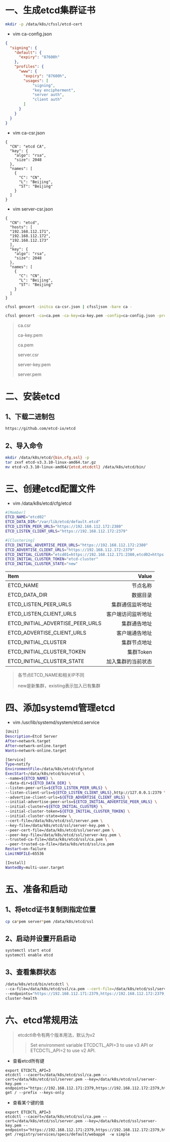 # 一、生成etcd集群证书

```bash
mkdir -p /data/k8s/cfssl/etcd-cert
```

* vim ca-config.json

```json
{
  "signing": {
    "default": {
      "expiry": "87600h"
    },
    "profiles": {
      "www": {
        "expiry": "87600h",
        "usages": [
            "signing",
            "key encipherment",
            "server auth",
            "client auth"
        ]
      }
    }
  }
}
```


* vim ca-csr.json

```
{
  "CN": "etcd CA",
  "key": {
    "algo": "rsa",
    "size": 2048
  },
  "names": [
    {
      "C": "CN",
      "L": "Beijing",
      "ST": "Beijing"
    }
  ]
}
```

* vim server-csr.json

```
{
  "CN": "etcd",
  "hosts": [
  "192.168.112.171",
  "192.168.112.172",
  "192.168.112.173"
  ],
  "key": {
    "algo": "rsa",
    "size": 2048
  },
  "names": [
    {
      "C": "CN",
      "L": "Beijing",
      "ST": "Beijing"
    }
  ]
}
```

```bash
cfssl gencert -initca ca-csr.json | cfssljson -bare ca -
```
```bash
cfssl gencert -ca=ca.pem -ca-key=ca-key.pem -config=ca-config.json -profile=www server-csr.json | cfssljson -bare server
```

>ca.csr
>
>ca-key.pem
>
>ca.pem
>
>server.csr
>
>server-key.pem
>
>server.pem



# 二、安装etcd

## 1、下载二进制包

```bash
https://github.com/etcd-io/etcd
```

## 2、导入命令

```bash
mkdir /data/k8s/etcd/{bin,cfg,ssl} -p
tar zxvf etcd-v3.3.10-linux-amd64.tar.gz
mv etcd-v3.3.10-linux-amd64/{etcd,etcdctl} /data/k8s/etcd/bin/
```

# 三、创建etcd配置文件

* vim /data/k8s/etcd/cfg/etcd

```bash
#[Member]
ETCD_NAME="etcd02"
ETCD_DATA_DIR="/var/lib/etcd/default.etcd"
ETCD_LISTEN_PEER_URLS="https://192.168.112.172:2380"
ETCD_LISTEN_CLIENT_URLS="https://192.168.112.172:2379"

#[Clustering]
ETCD_INITIAL_ADVERTISE_PEER_URLS="https://192.168.112.172:2380"
ETCD_ADVERTISE_CLIENT_URLS="https://192.168.112.172:2379"
ETCD_INITIAL_CLUSTER="etcd01=https://192.168.112.171:2380,etcd02=https://192.168.112.172:2380,etcd03=https://192.168.112.173:2380"
ETCD_INITIAL_CLUSTER_TOKEN="etcd-cluster"
ETCD_INITIAL_CLUSTER_STATE="new"
```

| Item      |    Value |
| :-------- | --------:|
| ETCD_NAME | 节点名称 |
| ETCD_DATA_DIR | 数据目录|
| ETCD_LISTEN_PEER_URLS | 集群通信监听地址 |
| ETCD_LISTEN_CLIENT_URLS | 客户端访问监听地址 |
| ETCD_INITIAL_ADVERTISE_PEER_URLS | 集群通告地址 |
| ETCD_ADVERTISE_CLIENT_URLS | 客户端通告地址 |
| ETCD_INITIAL_CLUSTER | 集群节点地址 |
| ETCD_INITIAL_CLUSTER_TOKEN  | 集群Token |
| ETCD_INITIAL_CLUSTER_STATE | 加入集群的当前状态 |
>各节点ETCD_NAME和相关IP不同
>
>new是新集群，existing表示加入已有集群

# 四、添加systemd管理etcd

* vim /usr/lib/systemd/system/etcd.service

```bash
[Unit]
Description=Etcd Server
After=network.target
After=network-online.target
Wants=network-online.target

[Service]
Type=notify
EnvironmentFile=/data/k8s/etcd/cfg/etcd
ExecStart=/data/k8s/etcd/bin/etcd \
--name=${ETCD_NAME} \
--data-dir=${ETCD_DATA_DIR} \
--listen-peer-urls=${ETCD_LISTEN_PEER_URLS} \
--listen-client-urls=${ETCD_LISTEN_CLIENT_URLS},http://127.0.0.1:2379 \
--advertise-client-urls=${ETCD_ADVERTISE_CLIENT_URLS} \
--initial-advertise-peer-urls=${ETCD_INITIAL_ADVERTISE_PEER_URLS} \
--initial-cluster=${ETCD_INITIAL_CLUSTER} \
--initial-cluster-token=${ETCD_INITIAL_CLUSTER_TOKEN} \
--initial-cluster-state=new \
--cert-file=/data/k8s/etcd/ssl/server.pem \
--key-file=/data/k8s/etcd/ssl/server-key.pem \
--peer-cert-file=/data/k8s/etcd/ssl/server.pem \
--peer-key-file=/data/k8s/etcd/ssl/server-key.pem \
--trusted-ca-file=/data/k8s/etcd/ssl/ca.pem \
--peer-trusted-ca-file=/data/k8s/etcd/ssl/ca.pem
Restart=on-failure
LimitNOFILE=65536

[Install]
WantedBy=multi-user.target
```

# 五、准备和启动

## 1、将etcd证书复制到指定位置

```bash
cp ca*pem server*pem /data/k8s/etcd/ssl
```

## 2、启动并设置开启启动

```bash
systemctl start etcd
systemctl enable etcd
```

## 3、查看集群状态

```bash
/data/k8s/etcd/bin/etcdctl \
--ca-file=/data/k8s/etcd/ssl/ca.pem --cert-file=/data/k8s/etcd/ssl/server.pem --key-file=/data/k8s/etcd/ssl/server-key.pem \
--endpoints="https://192.168.112.171:2379,https://192.168.112.172:2379,https://192.168.112.173:2379" \
cluster-health
```

# 六、etcd常规用法
>etcdctl命令有两个版本用法，默认为v2
>>Set environment variable ETCDCTL_API=3 to use v3 API or ETCDCTL_API=2 to use v2 API.

* 查看etcd所有键
```
export ETCDCTL_API=3
etcdctl --cacert=/data/k8s/etcd/ssl/ca.pem --cert=/data/k8s/etcd/ssl/server.pem --key=/data/k8s/etcd/ssl/server-key.pem --endpoints="https://192.168.112.171:2379,https://192.168.112.172:2379,https://192.168.112.173:2379" get / --prefix --keys-only
```

* 查看某个键的值
```
export ETCDCTL_API=3
etcdctl --cacert=/data/k8s/etcd/ssl/ca.pem --cert=/data/k8s/etcd/ssl/server.pem --key=/data/k8s/etcd/ssl/server-key.pem --endpoints="https://192.168.112.171:2379,https://192.168.112.172:2379,https://192.168.112.173:2379" get /registry/services/specs/default/webapp4  -w simple
```
